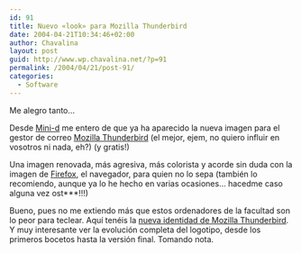 ```yaml
---
id: 91
title: Nuevo «look» para Mozilla Thunderbird
date: 2004-04-21T10:34:46+02:00
author: Chavalina
layout: post
guid: http://www.wp.chavalina.net/?p=91
permalink: /2004/04/21/post-91/
categories:
  - Software
---
```

Me alegro tanto…

Desde <a href=http://www.minid.net/archivos/categorias/mozilla\_thunderbird/nueva\_identidad\_del\_mozilla\_thunderbird.php target="\_blank">Mini-d</a> me entero de que ya ha aparecido la nueva imagen para el gestor de correo <a href=http://www.mozilla.org/products/thunderbird/ target="_blank">Mozilla Thunderbird</a> (el mejor, ejem, no quiero influir en vosotros ni nada, eh?) (y gratis!)

Una imagen renovada, más agresiva, más colorista y acorde sin duda con la imagen de <a href=http://www.mozilla.org/products/firefox/ target="_blank">Firefox</a>, el navegador, para quien no lo sepa (también lo recomiendo, aunque ya lo he hecho en varias ocasiones… hacedme caso alguna vez ost\***!!!)

Bueno, pues no me extiendo más que estos ordenadores de la facultad son lo peor para teclear. Aquí tenéis la <a href=http://www.hicksdesign.co.uk/journal/2004/04/thunderbird/ target="_blank">nueva identidad de Mozilla Thunderbird</a>. Y muy interesante ver la evolución completa del logotipo, desde los primeros bocetos hasta la versión final. Tomando nota.